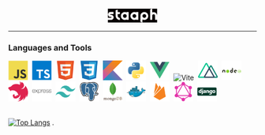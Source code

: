 <p align="center"><img src="./img/staaph_white.png" width="100"/></p>

---

### Languages and Tools

<div>
  <img src="./img/javascript-original.svg" title="Javascript" alt="Javascript" width="40" height="40"/>&nbsp;
  <img src="./img/typescript-original.svg" title="Typescript" alt="Typescript" width="40" height="40"/>&nbsp;
  <img src="./img/html5-original.svg" title="HTML5" alt="HTML5" width="40" height="40"/>&nbsp;
  <img src="./img/css3-original.svg" title="CSS3" alt="CSS3" width="40" height="40"/>&nbsp;
  <img src="./img/kotlin-original.svg" title="kotlin" alt="kotlin" width="40" height="40"/>&nbsp;
  <img src="./img/python-original.svg" title="python" alt="python" width="40" height="40"/>&nbsp;
  <img src="./img/vuejs-original.svg" title="Vue" alt="Vue" width="40" height="40"/>&nbsp;
  <img src="https://vitejs.dev/logo.svg" title="Vite" alt="Vite" width="40" height="40"/>&nbsp;
  <img src="./img/nuxtjs-original.svg" title="Nuxt" alt="Nuxt" width="40" height="40"/>&nbsp;
  <img src="./img/nodejs-original-wordmark.svg" title="Node" alt="Node" width="40" height="40"/>&nbsp;
  <img src="./img/nestjs-plain.svg" title="Nestjs" alt="Nestjs" width="40" height="40"/>&nbsp;
  <img src="./img/express-original-wordmark.svg" title="Express" alt="Express" width="40" height="40"/>&nbsp;
  <img src="./img/tailwindcss-plain.svg" title="Tailwind" alt="Tailwind" width="40" height="40"/>&nbsp;
  <img src="./img/postgresql-original.svg" title="PostgreSQL" alt="PostgreSQL" width="40" height="40"/>&nbsp;
  <img src="./img/mongodb-original-wordmark.svg" title="MongoDB" alt="MongoDB" width="40" height="40"/>&nbsp;
  <img src="./img/docker-original.svg" title="Docker" alt="Docker" width="40" height="40"/>&nbsp;
  <img src="./img/firebase-plain.svg" title="Firebase" alt="Firebase" width="40" height="40"/>&nbsp;
  <img src="./img/graphql-plain.svg" title="GraphQL" alt="GraphQL" width="40" height="40"/>&nbsp;
  <img src="./img/django-original.svg" title="django" alt="django" width="40" height="40"/>&nbsp;
</div>

<br/>

[![Top Langs](https://github-readme-stats-staaph.vercel.app/api/top-langs/?username=staaph&layout=compact&theme=vision-friendly-dark&langs_count=6)](https://github.com/staaph)
.
